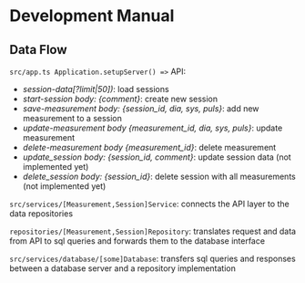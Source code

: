 # Development Manual

## Data Flow

`src/app.ts Application.setupServer() =>` API:
- _session-data[?limit|50])_: load sessions
- _start-session body: {comment}_: create new session
- _save-measurement body: {session_id, dia, sys, puls}_: add new measurement to a session
- _update-measurement body {measurement_id, dia, sys, puls}_: update measurement
- _delete-measurement body {measurement_id}_: delete measurement
- _update_session body: {session_id, comment}_: update session data (not implemented yet)
- _delete_session body: {session_id}_: delete session with all measurements (not implemented yet)

`src/services/[Measurement,Session]Service`: connects the API layer to the data repositories

`repositories/[Measurement,Session]Repository`: translates request and data from API to sql queries and forwards them to the database interface

`src/services/database/[some]Database`: transfers sql queries and responses between a database server and a repository implementation